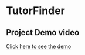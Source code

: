 # TutorFinder
## Project Demo video
<a href="https://isawi.tech/projects/tutorfinder" target="_BLANK">Click here to see the demo</a>
